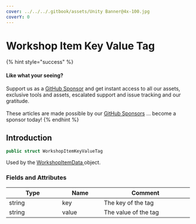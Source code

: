 ```yaml
---
cover: ../../../.gitbook/assets/Unity Banner@4x-100.jpg
coverY: 0
---
```


# Workshop Item Key Value Tag

{% hint style="success" %}
#### Like what your seeing?

Support us as a [GitHub Sponsor](../../../become-a-sponsor/) and get instant access to all our assets, exclusive tools and assets, escalated support and issue tracking and our gratitude.\
\
These articles are made possible by our [GitHub Sponsors](../../../become-a-sponsor/) ... become a sponsor today!
{% endhint %}

## Introduction

```csharp
public struct WorkshopItemKeyValueTag
```

Used by the [WorkshopItemData ](../data-layer/workshop-item-data.md)object.

### Fields and Attributes

<table><thead><tr><th width="214.47090837902758">Type</th><th width="150">Name</th><th width="375.82373346952215">Comment</th></tr></thead><tbody><tr><td>string</td><td>key</td><td>The key of the tag</td></tr><tr><td>string</td><td>value</td><td>The value of the tag</td></tr></tbody></table>


